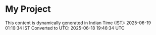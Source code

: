 # My Project

This content is dynamically generated in Indian Time (IST): 2025-06-19 01:16:34 IST
Converted to UTC: 2025-06-18 19:46:34 UTC
